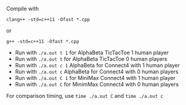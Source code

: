 Compile with

```clang++ -std=c++11 -Ofast *.cpp```

or

```g++ -std=c++11 -Ofast *.cpp```


- Run with ```./a.out t 1``` for AlphaBeta TicTacToe 1 human player
- Run with ```./a.out t``` for AlphaBeta TicTacToe 0 human players
- Run with ```./a.out c 1``` AlphaBeta for Connect4 with 1 human player
- Run with ```./a.out c``` AlphaBeta for Connect4 with 0 human players
- Run with ```./a.out C 1``` for MiniMax Connect4 with 1 human player
- Run with ```./a.out C``` for MinimMax Connect4 with 0 human players

For comparison timing, use ```time ./a.out C``` and ```time ./a.out c```

